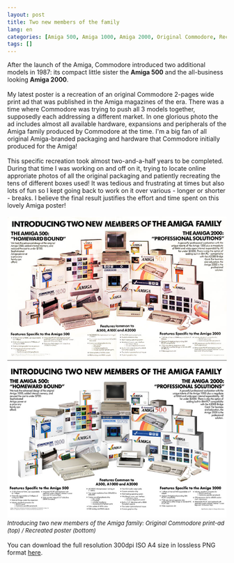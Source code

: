 ```yaml
---
layout: post
title: Two new members of the family
lang: en
categories: [Amiga 500, Amiga 1000, Amiga 2000, Original Commodore, Recreated, Posters]
tags: []
---
```

After the launch of the Amiga, Commodore introduced two additional models in 1987: its compact little sister the **Amiga 500** and the all-business looking **Amiga 2000**.
<br><br>
My latest poster is a recreation of an original Commodore 2-pages wide print ad that was published in the Amiga magazines of the era. There was a time where Commodore was trying to push all 3 models together, supposedly each addressing a different market. In one glorious photo the ad includes almost all available hardware, expansions and peripherals of the Amiga family produced by Commodore at the time. I'm a big fan of all original Amiga-branded packaging and hardware that Commodore initially produced for the Amiga!<br><br>
This specific recreation took almost two-and-a-half years to be completed. During that time I was working on and off on it, trying to locate online approriate photos of all the original packaging and patiently recreating the tens of different boxes used! It was tedious and frustrating at times but also lots of fun so I kept going back to work on it over various - longer or shorter - breaks. I believe the final result justifies the effort and time spent on this lovely Amiga poster!
<br><br>
<img src="\assets\img\post_previews\47-two_new_members_Amiga_family_poster_sbs.jpg"><br>
<span style="font-size:small; font-style: italic">Introducing two new members of the Amiga family: Original Commodore print-ad (top) / Recreated poster (bottom)</span>
<br><br>
You can download the full resolution 300dpi ISO A4 size in lossless PNG format <a href="https://app.box.com/s/yf22esaggixif6bd2eu7pxxu7h2lgxms" target="_blank">here</a>.